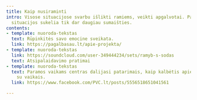 ```yaml
---
title: Kaip nusiraminti
intro: Visose situacijose svarbu išlikti ramiems, veikti apgalvotai. Panika stresinėse
  situacijos sukelia tik dar daugiau sumaišties.
contents:
- template: nuoroda-tekstas
  text: Rūpinkitės savo emocine sveikata.
  link: https://pagalbasau.lt/apie-projekta/
- template: nuoroda-tekstas
  link: https://soundcloud.com/user-349444234/sets/ramyb-s-sodas
  text: Atsipalaidavimo pratimai
- template: nuoroda-tekstas
  text: Paramos vaikams centras dalijasi patarimais, kaip kalbėtis apie situaciją
    su vaikais.
  link: https://www.facebook.com/PVC.lt/posts/5556518651041561

---
```

